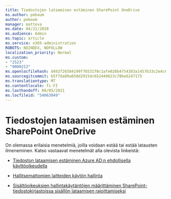 ```yaml
---
title: Tiedostojen lataamisen estäminen SharePoint OneDrive
ms.author: pebaum
author: pebaum
manager: matteva
ms.date: 04/21/2020
ms.audience: Admin
ms.topic: article
ms.service: o365-administration
ROBOTS: NOINDEX, NOFOLLOW
localization_priority: Normal
ms.custom:
- "2523"
- "9000213"
ms.openlocfilehash: d492f26584199f76531f0c1afe026b4754383a1457b33c2e4c643fb13977b319
ms.sourcegitcommit: b5f7da89a650d2915dc652449623c78be6247175
ms.translationtype: MT
ms.contentlocale: fi-FI
ms.lasthandoff: 08/05/2021
ms.locfileid: "54063049"
---
```

# <a name="prevent-files-from-being-downloaded-from-sharepoint-or-onedrive"></a>Tiedostojen lataamisen estäminen SharePoint OneDrive

On olemassa erilaisia menetelmiä, joilla voidaan estää tai estää latausten ilmeneminen. Katso vastaavat menetelmät alla olevista linkeistä:

- [Tiedoston lataamisen estäminen Azure AD:n ehdollisella käyttöoikeudella](https://docs.microsoft.com/cloud-app-security/use-case-proxy-block-session-aad#create-a-block-download-policy-for-unmanaged-devices)

- [Hallitsemattomien laitteiden käytön hallinta](https://docs.microsoft.com/sharepoint/control-access-from-unmanaged-devices)

- [Sisältöoikeuksien hallintakäytäntöjen määrittäminen SharePoint-tiedostokirjastoissa sisällön lataamisen rajoittamiseksi](https://docs.microsoft.com/microsoft-365/compliance/set-up-irm-in-sp-admin-center)
